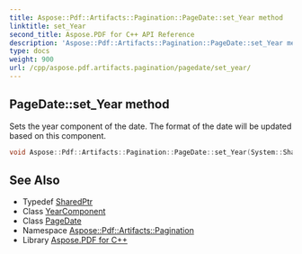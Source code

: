 ```yaml
---
title: Aspose::Pdf::Artifacts::Pagination::PageDate::set_Year method
linktitle: set_Year
second_title: Aspose.PDF for C++ API Reference
description: 'Aspose::Pdf::Artifacts::Pagination::PageDate::set_Year method. Sets the year component of the date. The format of the date will be updated based on this component in C++.'
type: docs
weight: 900
url: /cpp/aspose.pdf.artifacts.pagination/pagedate/set_year/
---
```

## PageDate::set_Year method


Sets the year component of the date. The format of the date will be updated based on this component.

```cpp
void Aspose::Pdf::Artifacts::Pagination::PageDate::set_Year(System::SharedPtr<PageDate::YearComponent> value)
```

## See Also

* Typedef [SharedPtr](../../../system/sharedptr/)
* Class [YearComponent](../yearcomponent/)
* Class [PageDate](../)
* Namespace [Aspose::Pdf::Artifacts::Pagination](../../)
* Library [Aspose.PDF for C++](../../../)
